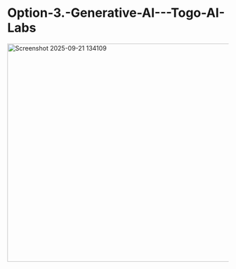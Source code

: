 # Option-3.-Generative-AI---Togo-AI-Labs


<img width="746" height="497" alt="Screenshot 2025-09-21 134109" src="https://github.com/user-attachments/assets/b24f0c8c-27bf-470a-8568-936125fbefc5" />

